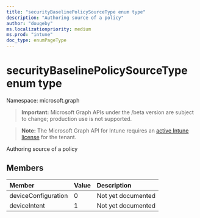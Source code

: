 ```yaml
---
title: "securityBaselinePolicySourceType enum type"
description: "Authoring source of a policy"
author: "dougeby"
ms.localizationpriority: medium
ms.prod: "intune"
doc_type: enumPageType
---
```


# securityBaselinePolicySourceType enum type

Namespace: microsoft.graph

> **Important:** Microsoft Graph APIs under the /beta version are subject to change; production use is not supported.

> **Note:** The Microsoft Graph API for Intune requires an [active Intune license](https://go.microsoft.com/fwlink/?linkid=839381) for the tenant.

Authoring source of a policy

## Members
|Member|Value|Description|
|:---|:---|:---|
|deviceConfiguration|0|Not yet documented|
|deviceIntent|1|Not yet documented|




